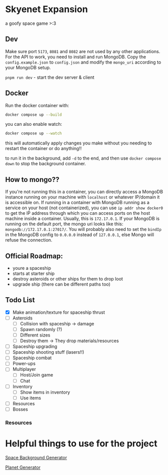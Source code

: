 # Skyenet Expansion

a goofy space game >:3

## Dev

Make sure port `5173`, `8081` and `8082` are not used by any other applications.
For the API to work, you need to install and run MongoDB. Copy the `config.example.json` to `config.json` and modify the `mongo_uri` according to your MongoDB setup.

`pnpm run dev` - start the dev server & client

## Docker

Run the docker container with:

```bash
docker compose up --build
```

you can also enable watch:

```bash
docker compose up --watch
```

this will automatically apply changes you make without you needing to restart the container or do anything!!

to run it in the background, add `-d` to the end, and then use `docker compose down` to stop the background container.

## How to mongo??

If you're not running this in a container, you can directly access a MongoDB instance running on your machine with `localhost` or whatever IP/domain it is accessible on.
If running in a container with MongoDB running as a service on your host (not containerized), you can use `ip addr show docker0` to get the IP address through which you can access ports on the host machine inside a container. Usually, this is `172.17.0.1`. If your MongoDB is running on the default port, the mongo uri looks like this: `mongodb://172.17.0.1:27017/`. You will probably also need to set the `bindIp` in the MongoDB config to `0.0.0.0` instead of `127.0.0.1`, else Mongo will refuse the connection.

## Official Roadmap:

- youre a spaceship
- starts at starter ship
- destroy asteroids or other ships for them to drop loot
- upgrade ship (there can be different paths too)

## Todo List

- [x] Make animation/texture for spaceship thrust
- [ ] Asteroids
  - [ ] Collision with spaceship -> damage
  - [ ] Spawn randomly (?)
  - [ ] Different sizes
  - [ ] Destroy them -> They drop materials/resources
- [ ] Spaceship upgrading
- [ ] Spaceship shooting stuff (lasers!!)
- [ ] Spaceship combat
- [ ] Power-ups
- [ ] Multiplayer
  - [ ] Host/Join game
  - [ ] Chat
- [ ] Inventory
  - [ ] Show items in inventory
  - [ ] Use items

- [ ] Resources
- [ ] Bosses

### Resources

# Helpful things to use for the project

[Space Background Generator](https://deep-fold.itch.io/space-background-generator)

[Planet Generator](https://deep-fold.itch.io/pixel-planet-generator)

